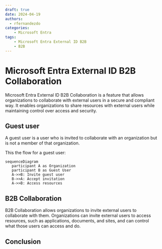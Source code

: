 ```yaml
---
draft: true
date: 2024-04-19
authors:
  - rfernandezdo
categories:
    - Microsoft Entra
tags:
    - Microsoft Entra External ID B2B 
    - B2B
---
```


# Microsoft Entra External ID B2B Collaboration

Microsoft Entra External ID B2B Collaboration is a feature that allows organizations to collaborate with external users in a secure and compliant way. It enables organizations to share resources with external users while maintaining control over access and security.

## Guest user

 A guest user is a user who is invited to collaborate with an organization but is not a member of that organization. 

 This the flow for a guest user:

 ```mermaid
sequenceDiagram
    participant A as Organization
    participant B as Guest User
    A->>B: Invite guest user
    B->>A: Accept invitation
    A->>B: Access resources
 ```


## B2B Collaboration

B2B Collaboration allows organizations to invite external users to collaborate with them. Organizations can invite external users to access resources, such as applications, documents, and sites, and can control what those users can access and do.





## Conclusion
